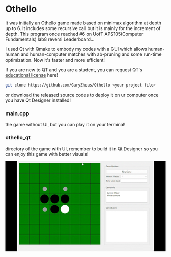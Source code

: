 # Othello
It was initially an Othello game made based on minimax algorithm at depth up to 6. It includes some recursive call but it is mainly for the increment of depth.
This program once reached #6 on UofT APS105(Computer Fundamentals) lab8 reversi Leaderboard...

I used Qt with Qmake to embody my codes with a GUI which allows human-human and human-computer matches with ab-pruning and some run-time optimization. Now it's faster and more efficient!

If you are new to QT and you are a student, you can request QT's [educational license](https://www.qt.io/qt-educational-license) here!
```sh
git clone https://github.com/GaryZhous/Othello <your project file>
```

or download the released source codes to deploy it on ur computer once you have Qt Designer installed!
### main.cpp
the game without UI, but you can play it on your terminal!
### othello_qt
directory of the game with UI, remember to build it in Qt Designer so you can enjoy this game with better visuals!

![](https://github.com/GaryZhous/Othello/blob/main/othello.gif)
